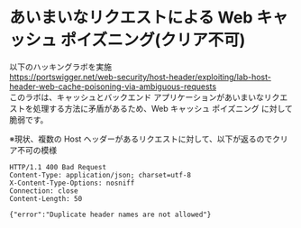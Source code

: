 # あいまいなリクエストによる Web キャッシュ ポイズニング(クリア不可)

以下のハッキングラボを実施  
https://portswigger.net/web-security/host-header/exploiting/lab-host-header-web-cache-poisoning-via-ambiguous-requests  
このラボは、キャッシュとバックエンド アプリケーションがあいまいなリクエストを処理する方法に矛盾があるため、Web キャッシュ ポイズニング に対して脆弱です。

※現状、複数の Host ヘッダーがあるリクエストに対して、以下が返るのでクリア不可の模様

```
HTTP/1.1 400 Bad Request
Content-Type: application/json; charset=utf-8
X-Content-Type-Options: nosniff
Connection: close
Content-Length: 50

{"error":"Duplicate header names are not allowed"}
```
